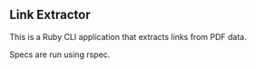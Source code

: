 ## Link Extractor

This is a Ruby CLI application that extracts links from PDF data.

Specs are run using rspec.

